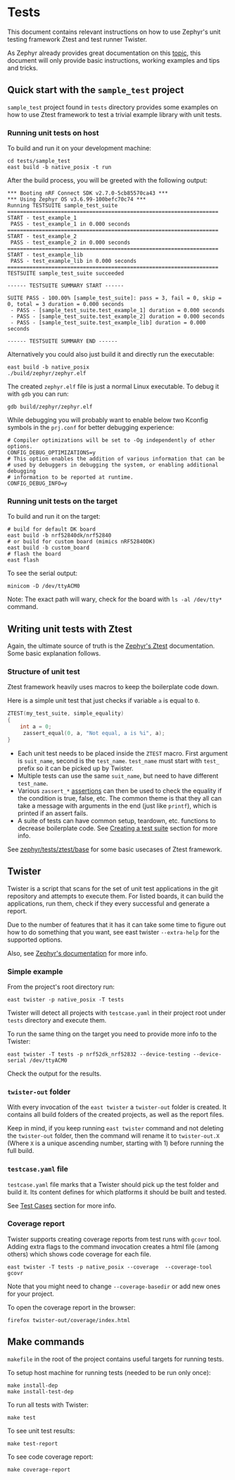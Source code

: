 # Tests

This document contains relevant instructions on how to use Zephyr's unit testing framework Ztest and
test runner Twister.

As Zephyr already provides great documentation on this [topic], this document will only provide
basic instructions, working examples and tips and tricks.

[topic]: https://docs.zephyrproject.org/latest/develop/test/index.html

## Quick start with the `sample_test` project

`sample_test` project found in `tests` directory provides some examples on how to use Ztest
framework to test a trivial example library with unit tests.

### Running unit tests on host

To build and run it on your development machine:

```shell
cd tests/sample_test
east build -b native_posix -t run
```

After the build process, you will be greeted with the following output:

```code
*** Booting nRF Connect SDK v2.7.0-5cb85570ca43 ***
*** Using Zephyr OS v3.6.99-100befc70c74 ***
Running TESTSUITE sample_test_suite
===================================================================
START - test_example_1
 PASS - test_example_1 in 0.000 seconds
===================================================================
START - test_example_2
 PASS - test_example_2 in 0.000 seconds
===================================================================
START - test_example_lib
 PASS - test_example_lib in 0.000 seconds
===================================================================
TESTSUITE sample_test_suite succeeded

------ TESTSUITE SUMMARY START ------

SUITE PASS - 100.00% [sample_test_suite]: pass = 3, fail = 0, skip = 0, total = 3 duration = 0.000 seconds
 - PASS - [sample_test_suite.test_example_1] duration = 0.000 seconds
 - PASS - [sample_test_suite.test_example_2] duration = 0.000 seconds
 - PASS - [sample_test_suite.test_example_lib] duration = 0.000 seconds

------ TESTSUITE SUMMARY END ------
```

Alternatively you could also just build it and directly run the executable:

```code
east build -b native_posix
./build/zephyr/zephyr.elf
```

The created `zephyr.elf` file is just a normal Linux executable. To debug it with `gdb` you can run:

```code
gdb build/zephyr/zephyr.elf
```

While debugging you will probably want to enable below two Kconfig symbols in the `prj.conf` for
better debugging experience:

```Kconfig
# Compiler optimizations will be set to -Og independently of other options.
CONFIG_DEBUG_OPTIMIZATIONS=y
# This option enables the addition of various information that can be
# used by debuggers in debugging the system, or enabling additional debugging
# information to be reported at runtime.
CONFIG_DEBUG_INFO=y
```

### Running unit tests on the target

To build and run it on the target:

```shell
# build for default DK board
east build -b nrf52840dk/nrf52840
# or build for custom board (mimics nRF52840DK)
east build -b custom_board
# flash the board
east flash
```

To see the serial output:

```shell
minicom -D /dev/ttyACM0
```

Note: The exact path will wary, check for the board with `ls -al /dev/tty*` command.

## Writing unit tests with Ztest

Again, the ultimate source of truth is the [Zephyr's Ztest] documentation. Some basic explanation
follows.

[zephyr's ztest]: https://docs.zephyrproject.org/latest/develop/test/ztest.html

### Structure of unit test

Ztest framework heavily uses macros to keep the boilerplate code down.

Here is a simple unit test that just checks if variable `a` is equal to `0`.

```C
ZTEST(my_test_suite, simple_equality)
{
    int a = 0;
     zassert_equal(0, a, "Not equal, a is %i", a);
}
```

- Each unit test needs to be placed inside the `ZTEST` macro. First argument is `suit_name`, second
  is the `test_name`. `test_name` must start with `test_` prefix so it can be picked up by Twister.
- Multiple tests can use the same `suit_name`, but need to have different `test_name`.
- Various `zassert_*` [assertions] can then be used to check the equality if the condition is true,
  false, etc. The common theme is that they all can take a message with arguments in the end (just
  like `printf`), which is printed if an assert fails.
- A suite of tests can have common setup, teardown, etc. functions to decrease boilerplate code. See
  [Creating a test suite] section for more info.

See
[zephyr/tests/ztest/base](https://github.com/zephyrproject-rtos/zephyr/tree/main/tests/ztest/base)
for some basic usecases of Ztest framework.

[assertions]: https://docs.zephyrproject.org/latest/develop/test/ztest.html#assertions
[creating a test suite]:
  https://docs.zephyrproject.org/latest/develop/test/ztest.html#creating-a-test-suite

## Twister

Twister is a script that scans for the set of unit test applications in the git repository and
attempts to execute them. For listed boards, it can build the applications, run them, check if they
every successful and generate a report.

Due to the number of features that it has it can take some time to figure out how to do something
that you want, see east twister `--extra-help` for the supported options.

Also, see [Zephyr's documentation](https://docs.zephyrproject.org/latest/develop/test/twister.html)
for more info.

### Simple example

From the project's root directory run:

```shell
east twister -p native_posix -T tests
```

Twister will detect all projects with `testcase.yaml` in their project root under `tests` directory
and execute them.

To run the same thing on the target you need to provide more info to the Twister:

```shell
east twister -T tests -p nrf52dk_nrf52832 --device-testing --device-serial /dev/ttyACM0
```

Check the output for the results.

### `twister-out` folder

With every invocation of the `east twister` a `twister-out` folder is created. It contains all build
folders of the created projects, as well as the report files.

Keep in mind, if you keep running `east twister` command and not deleting the `twister-out` folder,
then the command will rename it to `twister-out.X` (Where `X` is a unique ascending number, starting
with 1) before running the full build.

### `testcase.yaml` file

`testcase.yaml` file marks that a Twister should pick up the test folder and build it. Its content
defines for which platforms it should be built and tested.

See [Test Cases] section for more info.

[test cases]: https://docs.zephyrproject.org/latest/develop/test/twister.html#test-cases

### Coverage report

Twister supports creating coverage reports from test runs with `gcovr` tool. Adding extra flags to
the command invocation creates a html file (among others) which shows code coverage for each file.

```shell
east twister -T tests -p native_posix --coverage  --coverage-tool gcovr
```

Note that you might need to change `--coverage-basedir` or add new ones for your project.

To open the coverage report in the browser:

```shell
firefox twister-out/coverage/index.html
```

## Make commands

`makefile` in the root of the project contains useful targets for running tests.

To setup host machine for running tests (needed to be run only once):

```shell
make install-dep
make install-test-dep
```

To run all tests with Twister:

```shell
make test
```

To see unit test results:

```shell
make test-report
```

To see code coverage report:

```shell
make coverage-report
```
